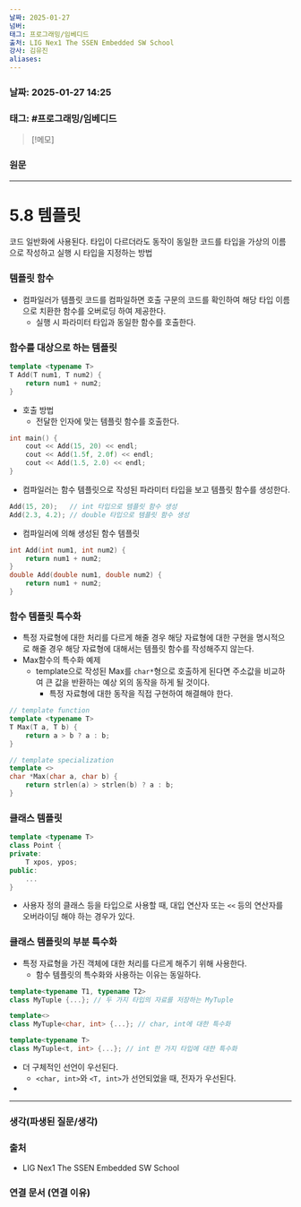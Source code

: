 ```yaml
---
날짜: 2025-01-27
넘버: 
태그: 프로그래밍/임베디드
출처: LIG Nex1 The SSEN Embedded SW School
강사: 김유진
aliases:
---
```

### 날짜:  2025-01-27 14:25

### 태그: #프로그래밍/임베디드

>[!메모]
>

### 원문
---
# 5.8 템플릿
코드 일반화에 사용된다.
타입이 다르더라도 동작이 동일한 코드를 타입을 가상의 이름으로 작성하고 실행 시 타입을 지정하는 방법
### 템플릿 함수
- 컴파일러가 템플릿 코드를 컴파일하면 호출 구문의 코드를 확인하여 해당 타입 이름으로 치환한 함수를 오버로딩 하여 제공한다.
	- 실행 시 파라미터 타입과 동일한 함수를 호출한다.
### 함수를 대상으로 하는 템플릿
```cpp
template <typename T>
T Add(T num1, T num2) {
	return num1 + num2;
}
```
- 호출 방법
	- 전달한 인자에 맞는 템플릿 함수를 호출한다.
```c++
int main() {
	cout << Add(15, 20) << endl;
	cout << Add(1.5f, 2.0f) << endl;
	cout << Add(1.5, 2.0) << endl;
}
```
- 컴파일러는 함수 템플릿으로 작성된 파라미터 타입을 보고 템플릿 함수를 생성한다.
```c++
Add(15, 20);   // int 타입으로 템플릿 함수 생성
Add(2.3, 4.2); // double 타입으로 템플릿 함수 생성
```
- 컴파일러에 의해 생성된 함수 템플릿
```c++
int Add(int num1, int num2) {
	return num1 + num2;
}
double Add(double num1, double num2) {
	return num1 + num2;
}
```

### 함수 템플릿 특수화
- 특정 자료형에 대한 처리를 다르게 해줄 경우 해당 자료형에 대한 구현을 명시적으로 해줄 경우 해당 자료형에 대해서는 템플릿 함수를 작성해주지 않는다.
- Max함수의 특수화 예제
	- template으로 작성된 Max를 `char*`형으로 호출하게 된다면 주소값을 비교하여 큰 값을 반환하는 예상 외의 동작을 하게 될 것이다.
		- 특정 자료형에 대한 동작을 직접 구현하여 해결해야 한다.
```c++
// template function
template <typename T>
T Max(T a, T b) {
	return a > b ? a : b;
}

// template specialization
template <>
char *Max(char a, char b) {
	return strlen(a) > strlen(b) ? a : b;
}
```
### 클래스 템플릿
```cpp
template <typename T>
class Point {
private:
	T xpos, ypos;
public:
	...
}
```
- 사용자 정의 클래스 등을 타입으로 사용할 때, 대입 연산자 또는 `<<` 등의 연산자를 오버라이딩 해야 하는 경우가 있다.
### 클래스 템플릿의 부분 특수화
- 특정 자료형을 가진 객체에 대한 처리를 다르게 해주기 위해 사용한다.
	- 함수 템플릿의 특수화와 사용하는 이유는 동일하다.
```c++
template<typename T1, typename T2>
class MyTuple {...}; // 두 가지 타입의 자료를 저장하는 MyTuple

template<>
class MyTuple<char, int> {...}; // char, int에 대한 특수화

template<typename T>
class MyTuple<t, int> {...}; // int 한 가지 타입에 대한 특수화
```
- 더 구체적인 선언이 우선된다.
	- `<char, int>`와 `<T, int>`가 선언되었을 때, 전자가 우선된다.
- 

---
### 생각(파생된 질문/생각)

### 출처
- LIG Nex1 The SSEN Embedded SW School

### 연결 문서 (연결 이유)
